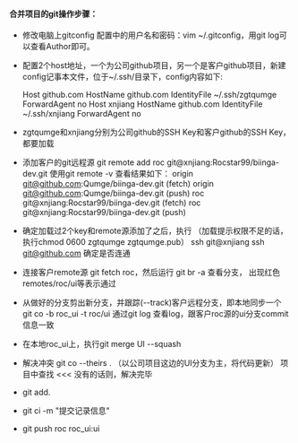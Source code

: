 #### 合并项目的git操作步骤：

* 修改电脑上gitconfig 配置中的用户名和密码：vim  ~/.gitconfig，用git  log可以查看Author即可。
* 配置2个host地址，一个为公司github项目，另一个是客户github项目，新建config记事本文件，位于~/.ssh/目录下，config内容如下:

  Host github.com
  HostName github.com
  IdentityFile ~/.ssh/zgtqumge
  ForwardAgent no
  Host xnjiang
  HostName github.com
  IdentityFile ~/.ssh/xnjiang
  ForwardAgent no

* zgtqumge和xnjiang分别为公司github的SSH Key和客户github的SSH Key，都要加载
* 添加客户的git远程源
git remote add roc  git@xnjiang:Rocstar99/biinga-dev.git
使用git remote -v 查看结果如下：
origin git@github.com:Qumge/biinga-dev.git (fetch)
origin git@github.com:Qumge/biinga-dev.git (push)
roc git@xnjiang:Rocstar99/biinga-dev.git (fetch)
roc git@xnjiang:Rocstar99/biinga-dev.git (push)
* 确定加载过2个key和remote源添加了之后，执行
（加载提示权限不足的话，执行chmod 0600 zgtqumge zgtqumge.pub）
ssh git@xnjiang
ssh git@github.com
确定是否连通
* 连接客户remote源
git fetch roc，然后运行 git br -a 查看分支， 出现红色 remotes/roc/ui等表示通过
* 从做好的分支剪出新分支，并跟踪(--track)客户远程分支，即本地同步一个
git co -b roc_ui -t roc/ui
通过git log 查看log，跟客户roc源的ui分支commit信息一致
* 在本地roc_ui上，执行git merge UI --squash
* 解决冲突 git co --theirs . （以公司项目这边的UI分支为主，将代码更新）
项目中查找 <<< 没有的话则，解决完毕
* git add.
* git ci -m "提交记录信息"
* git push roc roc_ui:ui
